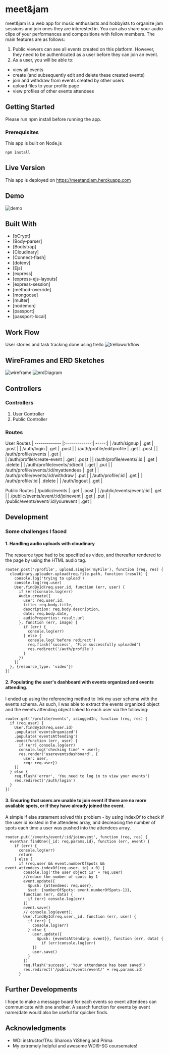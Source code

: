 # meet&jam

meet&jam is a web app for music enthusiasts and hobbyists to organize jam sessions and join ones they are interested in.  You can also share your audio clips of your performances and compositions with fellow members.  The main features are as follows:

1. Public viewers can see all events created on this platform.  However, they need to be authenticated as a user before they can join an event.
2. As a user, you will be able to:
- view all events
- create (and subsequently edit and delete these created events)
- join and withdraw from events created by other users
- upload files to your profile page
- view profiles of other events attendees

## Getting Started

Please run npm install before running the app.

### Prerequisites

This app is built on Node.js

```
npm install
```

## Live Version
This app is deployed on https://meetandjam.herokuapp.com

## Demo
![demo](https://github.com/shirongfoo/project2/blob/master/READMEImages/meet_jam.gif)


## Built With
* [bCrypt]
* [Body-parser]
* [Bootstrap]
* [Cloudinary]
* [Connect-flash]
* [dotenv]
* [Ejs]
* [express]
* [express-ejs-layouts]
* [express-session]    
* [method-override]    
* [mongoose]
* [multer]
* [nodemon]
* [passport]
* [passport-local]

## Work Flow
User stories and task tracking done using trello
![trelloworkflow](https://github.com/shirongfoo/project2/blob/master/READMEImages/trelloWorkflow.png)

## WireFrames and ERD Sketches
![wireframe](https://github.com/shirongfoo/project2/blob/master/READMEImages/wireframe.png)
![erdDiagram](https://github.com/shirongfoo/project2/blob/master/READMEImages/erd.png)

## Controllers
### Controllers
1. User Controller
2. Public Controller

### Routes
User Routes
| ------------- |:-------------:| -----:|
| /auth/signup   | .get          | .post |
| /auth/login    | .get          | .post |
| /auth/profile/editprofile | .get      |   .post |
| /auth/profile/events | .get   |   
| /auth/profile/create-event | .get      |  .post |
| /auth/profile/events/:id | .get      |  .delete |
| /auth/profile/events/:id/edit | .get      |  .put |
| /auth/profile/events/:id/myattendees | .get      |
| /auth/profile/events/:id/withdraw | .put      |
| /auth/profile/:id | .get      |
| /auth/profile/:id | .delete      |
| /auth/logout | .get      |

Public Routes
| /public/events   | .get          | .post |
| /public/events/event/:id    | .get          |
| /public/events/event/:id/joinevent | .get      |   .put |
| /public/events/event/:id/yourevent | .get      |   


## Development
### Some challenges I faced
#### 1. Handling audio uploads with cloudinary
The resource type had to be specified as video, and thereafter rendered to the page by using the HTML audio tag.
```
router.post('/profile', upload.single('myFile'), function (req, res) {
  cloudinary.uploader.upload(req.file.path, function (result) {
    console.log('trying to upload')
    console.log(req.user)
    User.findById(req.user.id, function (err, user) {
      if (err)console.log(err)
      Audio.create({
        user: req.user.id,
        title: req.body.title,
        description: req.body.description,
        date: req.body.date,
        audioProperties: result.url
      }, function (err, image) {
        if (err) {
          console.log(err)
        } else {
          console.log('before redirect')
          req.flash('success', 'File successfully uploaded')
          res.redirect('/auth/profile')
        }
      })
    })
  }, {resource_type: 'video'})
})

```
#### 2.  Populating the user's dashboard with events organized and events attending.
I ended up using the referencing method to link my user schema with the events schema.  As such, I was able to extract the events organized object and the events attending object linked to each user via the following:

```
router.get('/profile/events', isLoggedIn, function (req, res) {
  if (req.user) {
    User.findById(req.user.id)
    .populate('eventsOrganized')
    .populate('eventsAttending')
    .exec(function (err, user) {
      if (err) console.log(err)
      console.log('checking time' + user);
      res.render('usereventsdashboard', {
        user: user,
        req: req.user})
    })
  } else {
    req.flash('error', 'You need to log in to view your events')
    res.redirect('/auth/login')
  }
})
```
#### 3.  Ensuring that users are unable to join event if there are no more available spots, or if they have already joined the event.
A simple if else statement solved this problem - by using indexOf to check if the user id existed in the attendees array, and decreasing the number of spots each time a user was pushed into the attendees array.

```
router.put('/events/event/:id/joinevent', function (req, res) {
  eventVar.findOne({_id: req.params.id}, function (err, event) {
    if (err) {
      console.log(err)
      return
    } else {
      if (req.user && event.numberOfSpots && event.attendees.indexOf(req.user._id) < 0) {
        console.log('the user object is' + req.user)
        //reduce the number of spots by 1
        event.update({
          $push: {attendees: req.user},
          $set: {numberOfSpots: event.numberOfSpots-1}},
        function (err, data) {
          if (err) console.log(err)
        })
        event.save()
        // console.log(event);
        User.findById(req.user._id, function (err, user) {
          if (err) {
            console.log(err)
          } else {
            user.update({
              $push: {eventsAttending: event}}, function (err, data) {
                if (err)console.log(err)
            })
            user.save()
          }
        })
        req.flash('success', 'Your attendance has been saved')
        res.redirect('/public/events/event/' + req.params.id)
      }
```

## Further Developments
I hope to make a message board for each events so event attendees can communicate with one another.  A search function for events by event name/date would also be useful for quicker finds.


## Acknowledgments

* WDI instructor/TAs: Sharona YiSheng and Prima
* My extremely helpful and awesome WDI9-SG coursemates!
